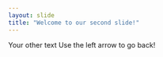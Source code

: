 ```yaml
---
layout: slide
title: "Welcome to our second slide!"
---
```

Your other text
Use the left arrow to go back!
